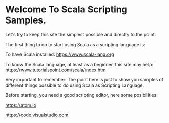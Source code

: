 # Welcome To Scala Scripting Samples.

Let's try to keep this site the simplest possible and directly to the point.

The first thing to do to start using Scala as a scripting language is:

To have Scala installed: https://www.scala-lang.org

To know the Scala language, at least as a beginner, this site may help: https://www.tutorialspoint.com/scala/index.htm

Very important to remember: The point here is just to show you samples of different things possible to do using Scala as Scripting Language.

Before starting, you need a good scripting editor, here some posibilities:

https://atom.io

https://code.visualstudio.com
